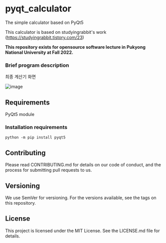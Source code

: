 # pyqt_calculator
The simple calculator based on PyQt5

This calculator is based on studyingrabbit's work (https://studyingrabbit.tistory.com/23)

**This repository exists for opensource software lecture in Pukyong National University at Fall 2022.**

### Brief program description
 최종 계산기 화면
 
![image](https://user-images.githubusercontent.com/87534067/205309535-2c465aec-5622-4301-926c-a3179e23b94a.png)


## Requirements
PyQt5 module

### Installation requirements
    python -m pip install pyqt5
    
## Contributing
Please read CONTRIBUTING.md for details on our code of conduct, and the process for submitting pull requests to us.

## Versioning
We use SemVer for versioning. For the versions available, see the tags on this repository.

## License
This project is licensed under the MIT License. See the LICENSE.md file for details.
